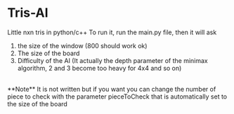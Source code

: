# Tris-AI
Little nxn tris in python/c++
To run it, run the main.py file, then it will ask 
1. the size of the window (800 should work ok)
2. The size of the board
3. Difficulty of the AI (It actually the depth parameter of the minimax algorithm, 2 and 3 become too heavy for 4x4 and so on)
<br>
**Note**
It is not written but if you want you can change the number of piece to check with the parameter pieceToCheck that is automatically set to the size of the board
